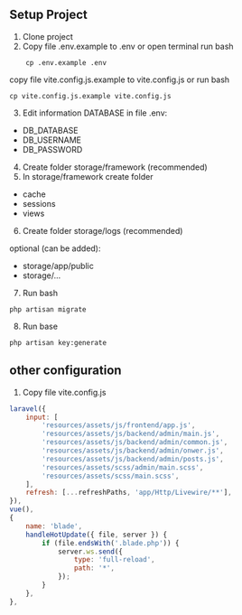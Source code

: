 ## Setup Project

1. Clone project
2. Copy file .env.example to .env or open terminal run bash

```
    cp .env.example .env
```

copy file vite.config.js.example to vite.config.js or run bash

```
cp vite.config.js.example vite.config.js
```

3. Edit information DATABASE in file .env:

-   DB_DATABASE
-   DB_USERNAME
-   DB_PASSWORD

4. Create folder storage/framework (recommended)
5. In storage/framework create folder

-   cache
-   sessions
-   views

6. Create folder storage/logs (recommended)

optional (can be added):

-   storage/app/public
-   storage/...

7. Run bash

```
php artisan migrate
```

8. Run base

```
php artisan key:generate
```

## other configuration

1. Copy file vite.config.js

```javascript
laravel({
    input: [
        'resources/assets/js/frontend/app.js',
        'resources/assets/js/backend/admin/main.js',
        'resources/assets/js/backend/admin/common.js',
        'resources/assets/js/backend/admin/onwer.js',
        'resources/assets/js/backend/admin/posts.js',
        'resources/assets/scss/admin/main.scss',
        'resources/assets/scss/main.scss',
    ],
    refresh: [...refreshPaths, 'app/Http/Livewire/**'],
}),
vue(),
{
    name: 'blade',
    handleHotUpdate({ file, server }) {
        if (file.endsWith('.blade.php')) {
            server.ws.send({
                type: 'full-reload',
                path: '*',
            });
        }
    },
},

```
